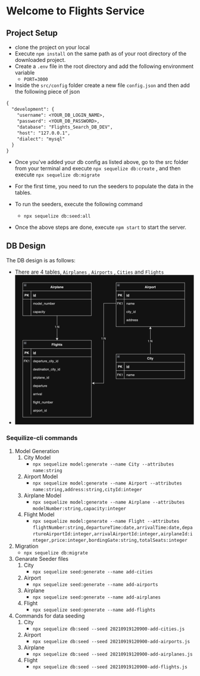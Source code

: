 # Welcome to Flights Service

## Project Setup
- clone the project on your local
- Execute `npm install` on the same path as of your root directory of the downloaded project.
- Create a `.env` file in the root directory and add the following environment variable
    - `PORT=3000`
- Inside the `src/config` folder create a new file `config.json` and then add the following piece of json

```
{
  "development": {
    "username": <YOUR_DB_LOGIN_NAME>,
    "password": <YOUR_DB_PASSWORD>,
    "database": "Flights_Search_DB_DEV",
    "host": "127.0.0.1",
    "dialect": "mysql"
  }
}
```
- Once you've added your db config as listed above, go to the src folder from your terminal and execute `npx sequelize db:create` , and then execute 
`npx sequelize db:migrate`

- For the first time, you need to run the seeders to populate the data in the tables.
- To run the seeders, execute the following command
    - `npx sequelize db:seed:all`

- Once the above steps are done, execute `npm start` to start the server.

## DB Design
The DB design is as follows:
- There are 4 tables, `Airplanes` , `Airports` , `Cities` and `Flights`
- <img src='./assets//Flight_Search_Database.png' />


### Sequilize-cli commands
1. Model Generation
    1. City Model
        - `npx sequelize model:generate --name City --attributes name:string`
    2. Airport Model
        - `npx sequelize model:generate --name Airport --attributes name:string,address:string,cityId:integer`
    3. Airplane Model
        - `npx sequelize model:generate --name Airplane --attributes modelNumber:string,capacity:integer`
    4. Flight Model
        - `npx sequelize model:generate --name Flight --attributes flightNumber:string,departureTime:date,arrivalTime:date,departureAirportId:integer,arrivalAirportId:integer,airplaneId:integer,price:integer,bordingGate:string,totalSeats:integer`
2. Migration
    - `npx sequelize db:migrate`
3. Genarate Seeder files
    1. City
        - `npx sequelize seed:generate --name add-cities`
    2. Airport
        - `npx sequelize seed:generate --name add-airports`
    3. Airplane
        - `npx sequelize seed:generate --name add-airplanes`
    4. Flight
        - `npx sequelize seed:generate --name add-flights`
4. Commands for data seeding
    1. City
        - `npx sequelize db:seed --seed 20210919120900-add-cities.js`
    2. Airport
        - `npx sequelize db:seed --seed 20210919120900-add-airports.js`
    3. Airplane
        - `npx sequelize db:seed --seed 20210919120900-add-airplanes.js`
    4. Flight
        - `npx sequelize db:seed --seed 20210919120900-add-flights.js`
